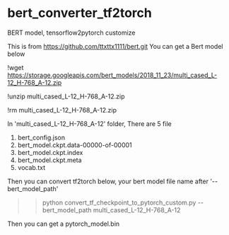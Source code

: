# bert_converter_tf2torch
BERT model, tensorflow2pytorch customize

This is from https://github.com/ttxttx1111/bert.git
You can get a Bert model below

!wget https://storage.googleapis.com/bert_models/2018_11_23/multi_cased_L-12_H-768_A-12.zip

!unzip multi_cased_L-12_H-768_A-12.zip

!rm multi_cased_L-12_H-768_A-12.zip

In 'multi_cased_L-12_H-768_A-12' folder, There are 5 file
1) bert_config.json
2) bert_model.ckpt.data-00000-of-00001
3) bert_model.ckpt.index
4) bert_model.ckpt.meta
5) vocab.txt

Then you can convert tf2torch below, your bert model file name after '--bert_model_path'
>> python convert_tf_checkpoint_to_pytorch_custom.py --bert_model_path multi_cased_L-12_H-768_A-12

Then you can get a pytorch_model.bin

